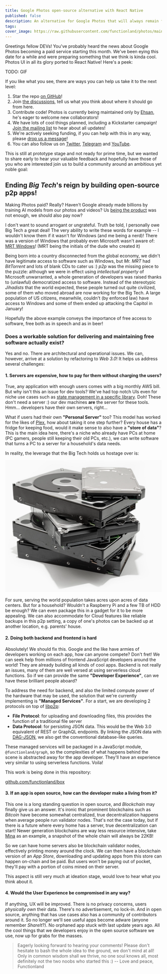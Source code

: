 ```yaml
---
title: Google Photos open-source alternative with React Native
published: false
description: An alternative for Google Photos that will always remain free because you'll keep your photos on your own hard drive!
tags: 
cover_image: https://raw.githubusercontent.com/functionland/photos/main/assets/images/logo-rectangular.png
---
```


Greetings fellow DEVs! You've probably heard the news about Google Photos
becoming a paid service starting this month. We've been eying this date for a
while and were preparing something that we think is kinda cool. Photos UI in
all its glory ported to React Native! Here's a peek:

TODO: GIF

If you like what you see, there are ways you can help us take it to the next
level:

1. Star the repo [on GitHub](https://github.com/functionland/photos)!
2. Join [the discussions](https://github.com/functionland/photos/discussions),
tell us what you think about where it should go from here.
3. Contribute code! Photos is currently being maintained only by
[Ehsan](https://github.com/ehsan6sha), he's eager to welcome new collaborators!
4. We have lots of cool things planned, including a Kickstarter campaign!
[Join the mailing list](https://groups.google.com/g/functionland)
to hear about all updates!
5. We're actively seeking funding, if you can help with this in any way, please
[drop us a message](mailto:keyvan.m.sadeghi@gmail.com)!
6. You can also follow us on
[Twitter](https://twitter.com/functionland),
[Telegram](https://t.me/functionland) and
[YouTube](https://www.youtube.com/channel/UCAyjxikGGQTcJvjrhZyYhpA).

This is still at prototype stage and not ready for prime time, but we wanted to
share early to hear your valuable feedback and hopefully have those of you who
are interested join us to build a community around an ambitious yet noble goal:

## Ending *Big Tech*'s reign by building open-source **p2p** apps!

Making Photos paid? Really? Haven't Google already made billions by training AI
models from our photos and videos? Us
[being the product](https://www.netflix.com/title/81254224) was not enough, we
should also pay now?

I don't want to sound arrogant or ungrateful. Truth be told, I personally owe
Big Tech a great deal! The very ability to write these words for example -- I
wouldn't know them if it wasn't for Windows (and me being a nerd)! There was a
version of Windows that probably even Microsoft wasn't aware of:
[MRT Windows](https://www.shouldiremoveit.com/MRT-Windows-XP-Farsi-Interface-Pack-24170-program.aspx)!
(MRT being the initials of the dude who created it)

Being born into a country disconnected from the global economy, we didn't have
legitimate access to software such as Windows, but *Mr. MRT* had *BitTorrent*
and lots of blank CDs to cater us :) *p2p* was the missing piece to the puzzle:
although we were in effect using *intellectual property* of Microsoft
unwarranted, a whole generation of developers was raised thanks to (unlawful)
democratized access to software.
Instead of the stereotypic *Jihadists* that the world expected, these people
turned out quite civilized, some of them who moved abroad are now working for
the Big Tech. A large population of US citizens, meanwhile, couldn't (by
enforced law) have access to Windows and some of them ended up attacking the
Capitol in January!

Hopefully the above example conveys the importance of free access to software,
free both as in speech and as in beer!

### Does a workable solution for delivering and maintaining free software actually exist?

Yes and no. There are architectural and operational issues. We can, however,
arrive at a solution by refactoring to *Web 3.0*! It helps us address several
challenges:

#### 1. Servers are expensive, how to pay for them without charging the users?

True, any application with enough users comes with a big monthly AWS bill.
But why isn't this an issue for dev tools? We've had top notch UIs even
for niche use cases such as
[state management in a specific library](https://github.com/tannerlinsley/react-query-devtools).
Doh! These don't need a server :) our dev machines **are** the server for these
tools. Hmm... developers have their own servers, right...

What if users had their own **"Personal Server"** too? This model has worked
for the likes of [Plex](https://www.plex.tv/), how about taking it one step
further? Every house has a fridge for keeping food, would it make sense
to also have a **"store of data"**? This is the main idea here, there's a niche
who already have PCs at home (PC gamers, people still keeping their old PCs,
etc.), we can write software that turns a PC to a server for a household's data
needs.

In reality, the leverage that the Big Tech holds us hostage over is:

![HDD pile](./PileHDD.png "Pile of HDDs")

For sure, serving the world population takes acres upon acres of data centers.
But for a household? Wouldn't a Raspberry Pi and a few TB of HDD be enough? We
can even package this in a gadget for it to be more appealing. We can also
accommodate for Cloud features like reliable backups in this p2p setting, a
copy of one's photos can be backed up at another location, e.g. parents' house.

#### 2. Doing both backend and frontend is hard

Absolutely! We should fix this. Google and the like have armies of developers
working on each app, how can anyone compete? Don't fret! We can seek help from
millions of frontend JavaScript developers around the world! They are already
building all kinds of cool apps. Backend is not really an issues, many of them
are well versed at using serverless cloud functions. So if we can provide the
same **"Developer Experience"**, can we have these brilliant people aboard?

To address the need for backend, and also the limited compute power of the
hardware that may be used, the solution that we're currently implementing is
**"Managed Services"**. For a start, we are developing 2 protocols on top of
[libp2p](https://libp2p.io/):

* **File Protocol**: for uploading and downloading files, this provides the function
of a traditional file server
* **Data Protocol**: for persisting JSON data. This would be the Web 3.0
equivalent of REST or GraphQL endpoints. By linking the JSON data with
[DAG-JSON](https://specs.ipld.io/block-layer/codecs/dag-json), we also get the
conventional database-like queries.

These managed services will be packaged in a JavaScript module,
`@functionland/graph`, so the complexities of what happens behind the scene is
abstracted away for the app developer. They'll have an experience very similar
to using serverless functions. Voila!

This work is being done in this repository:

[github.com/functionland/box](https://github.com/functionland/box)

#### 3. If an app is open source, how can the developer make a living from it?

This one is a long standing question in open source, and *Blockchain* may
finally give us an answer. It's ironic that prominent blockchains such as
*Bitcoin* have become somewhat centralized, true decentralization happens when
average people run validator nodes. That's not the case today, but if there is
a future where every home has a server, true decentralization can start! Newer
generation blockchains are way less resource intensive, take
[Mina](https://minaprotocol.com/) as an example, a snapshot of the whole chain
will always be 22KB! 

So we can have home servers also be blockchain validator nodes, effectively
printing money around the clock. We can then have a blockchain version of
an *App Store*, downloading and updating apps from this store can happen
on-chain and be paid. But users won't be paying out of pocket, they'll
pay with a portion of coins mined on their server.

This aspect is still very much at ideation stage, would love to hear what you
think about it.

#### 4. Would the User Experience be compromised in any way?

If anything, UX will be improved. There is no privacy concerns, users
*physically own* their data. There's no advertisement, no lock-in. And in open
source, anything that has use cases also has a community of contributors around
it. So no longer we'll see useful apps become adware (anyone remember
*ShareIt*?). No orphaned app stuck with last update years ago. All the cool
things that we developers enjoy in the open source software we use, now up for
grabs for the masses.

> Eagerly looking forward to hearing your comments! Please don't hesitate to
bash the whole idea to the ground, we don't mind at all! Only in common wisdom
shall we thrive, no one soul knows all, most definitely not the two noobs who
started this :) -- Love and peace, Functionland
